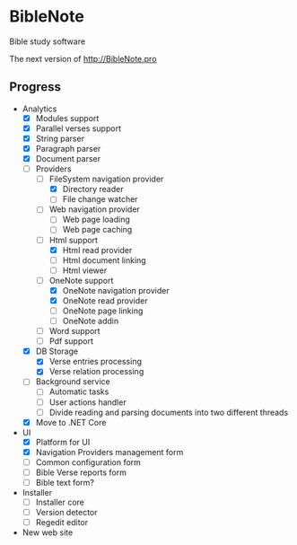 # BibleNote

Bible study software

The next version of http://BibleNote.pro

## Progress
- Analytics
  - [x] Modules support
  - [x] Parallel verses support
  - [x] String parser
  - [x] Paragraph parser
  - [x] Document parser
  - [ ] Providers
    - [ ] FileSystem navigation provider
      - [x] Directory reader
      - [ ] File change watcher      
    - [ ] Web navigation provider
      - [ ] Web page loading
      - [ ] Web page caching
    - [ ] Html support
      - [x] Html read provider    
      - [ ] Html document linking
      - [ ] Html viewer
    - [ ] OneNote support
      - [x] OneNote navigation provider
      - [x] OneNote read provider
      - [ ] OneNote page linking
      - [ ] OneNote addin
    - [ ] Word support
    - [ ] Pdf support
  - [x] DB Storage
    - [x] Verse entries processing
    - [x] Verse relation processing
  - [ ] Background service
    - [ ] Automatic tasks
    - [ ] User actions handler
	- [ ] Divide reading and parsing documents into two different threads
  - [x] Move to .NET Core
- UI
  - [x] Platform for UI
  - [x] Navigation Providers management form
  - [ ] Common configuration form
  - [ ] Bible Verse reports form
  - [ ] Bible text form?
- Installer
  - [ ] Installer core
  - [ ] Version detector
  - [ ] Regedit editor  
- New web site
